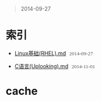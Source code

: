 > 2014-09-27

索引
======

- [Linux基础(RHEL).md](http://chinapub.duapp.com/gen_md?src=https%3A%2F%2Fgithub.com%2Fzyxstar%2Fmd_note%2Fraw%2Fmaster%2Fdocs%2FSkill%2FLinux%25E5%259F%25BA%25E7%25A1%2580%2528RHEL%2529.md) <span>2014-09-27</span>

- [C语言(Uplooking).md](http://chinapub.duapp.com/gen_md?src=https%3A%2F%2Fgithub.com%2Fzyxstar%2Fmd_note%2Fraw%2Fmaster%2Fdocs%2FSkill%2FC%25E8%25AF%25AD%25E8%25A8%2580%2528Uplooking%2529.md) <span>2014-11-01</span>


<style type="text/css">li span{font-size:0.95em;color:#555;font-family:'sans-serif';padding-left:5px;}</style>




cache
=========






